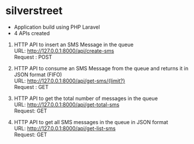 # silverstreet

- Application build using PHP Laravel
- 4 APIs created

1. HTTP API to insert an SMS Message in the queue<br>
URL: http://127.0.0.1:8000/api/create-sms<br>
Request : POST<br>

2. HTTP API to consume an SMS Message from the queue and returns it in JSON format (FIFO)<br>
URL: http://127.0.0.1:8000/api/get-sms/{limit?}<br>
Request : GET<br>

3. HTTP API to get the total number of messages in the queue<br>
URL: http://127.0.0.1:8000/api/get-total-sms<br>
Request: GET<br>

4. HTTP API to get all SMS messages in the queue in JSON format<br>
URL: http://127.0.0.1:8000/api/get-list-sms<br>
Request: GET
